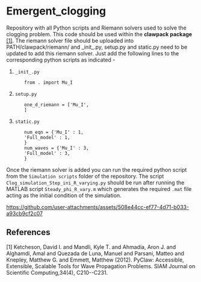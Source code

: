 # Emergent_clogging
Repository with all Python scripts and Riemann solvers used to solve the clogging problem. This code should be used within the **clawpack package** [[1]](#1).
The riemann solver file should be uploaded into PATH/clawpack/riemann/ and \_init_.py, setup.py and static.py need to be updated to add this riemann solver. Just add the following lines to the corresponding python scripts as indicated - <br>
<ol>
<li> 
  
`_init_.py` <br>
<ul>
  
  `from . import Mu_I` <br> 
</ul>
</li>

 <li> 
   
`setup.py` <br> 
<ul>

`one_d_riemann = ['Mu_I',`<br>
                  `]`
 </ul>                 
<li> 

  
`static.py` <br>
<ul>

`num_eqn = {'Mu_I' : 1,` <br>
        `'Full_model' : 1,` <br>
        `}`<br>
`num_waves = {'Mu_I' : 3,`<br>
        `'Full_model' : 3,`<br>
        `}`
</ul>
</ol>

Once the riemann solver is added you can run the required python script from the `Simulation scripts` folder of the repository. The script `Clog_simulation_Step_ini_R_varying.py` should be run after running the MATLAB script `Steady_phi_R_vary.m` which generates the required `.mat` file acting as the initial condition of the simulation.


https://github.com/user-attachments/assets/508e44cc-ef77-4d71-b033-a93cb9cf2c07



## References
<a id="1">[1]</a> 
Ketcheson, David I. and Mandli, Kyle T. and Ahmadia, Aron J. and Alghamdi, Amal and Quezada de Luna, Manuel and Parsani, Matteo and Knepley, Matthew G. and Emmett, Matthew (2012). 
PyClaw: Accessible, Extensible, Scalable Tools for Wave Propagation Problems. 
SIAM Journal on Scientific Computing,34(4), C210--C231.
